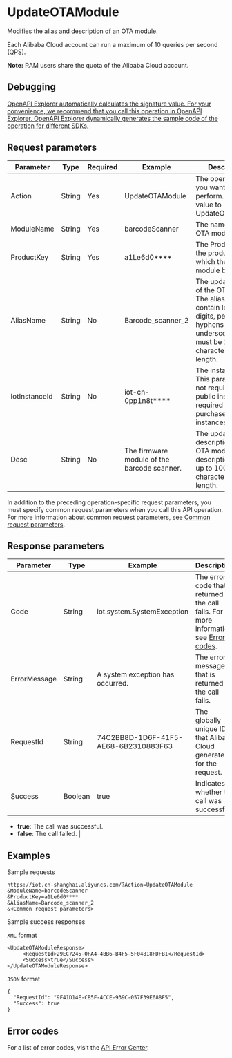 # UpdateOTAModule

Modifies the alias and description of an OTA module.

Each Alibaba Cloud account can run a maximum of 10 queries per second \(QPS\).

**Note:** RAM users share the quota of the Alibaba Cloud account.

## Debugging

[OpenAPI Explorer automatically calculates the signature value. For your convenience, we recommend that you call this operation in OpenAPI Explorer. OpenAPI Explorer dynamically generates the sample code of the operation for different SDKs.](https://api.aliyun.com/#product=Iot&api=UpdateOTAModule&type=RPC&version=2018-01-20)

## Request parameters

|Parameter|Type|Required|Example|Description|
|---------|----|--------|-------|-----------|
|Action|String|Yes|UpdateOTAModule|The operation that you want to perform. Set the value to UpdateOTAModule. |
|ModuleName|String|Yes|barcodeScanner|The name of the OTA module. |
|ProductKey|String|Yes|a1Le6d0\*\*\*\*|The ProductKey of the product to which the OTA module belongs. |
|AliasName|String|No|Barcode\_scanner\_2|The updated alias of the OTA module. The alias can contain letters, digits, periods \(.\), hyphens \(-\), and underscores \(\_\). It must be 1 to 64 characters in length. |
|IotInstanceId|String|No|iot-cn-0pp1n8t\*\*\*\*|The instance ID. This parameter is not required for the public instance but required for your purchased instances. |
|Desc|String|No|The firmware module of the barcode scanner.|The updated description of the OTA module. The description can be up to 100 characters in length. |

In addition to the preceding operation-specific request parameters, you must specify common request parameters when you call this API operation. For more information about common request parameters, see [Common request parameters](~~30561~~).

## Response parameters

|Parameter|Type|Example|Description|
|---------|----|-------|-----------|
|Code|String|iot.system.SystemException|The error code that is returned if the call fails. For more information, see [Error codes](~~87387~~). |
|ErrorMessage|String|A system exception has occurred.|The error message that is returned if the call fails. |
|RequestId|String|74C2BB8D-1D6F-41F5-AE68-6B2310883F63|The globally unique ID that Alibaba Cloud generated for the request. |
|Success|Boolean|true|Indicates whether the call was successful.

 -   **true**: The call was successful.
-   **false**: The call failed. |

## Examples

Sample requests

```
https://iot.cn-shanghai.aliyuncs.com/?Action=UpdateOTAModule
&ModuleName=barcodeScanner
&ProductKey=a1Le6d0****
&AliasName=Barcode_scanner_2
&<Common request parameters>
```

Sample success responses

`XML` format

```
<UpdateOTAModuleResponse>
     <RequestId>29EC7245-0FA4-4BB6-B4F5-5F04818FDFB1</RequestId>
     <Success>true</Success>
</UpdateOTAModuleResponse>
```

`JSON` format

```
{
  "RequestId": "9F41D14E-CB5F-4CCE-939C-057F39E688F5",
  "Success": true
}
```

## Error codes

For a list of error codes, visit the [API Error Center](https://error-center.alibabacloud.com/status/product/Iot).

